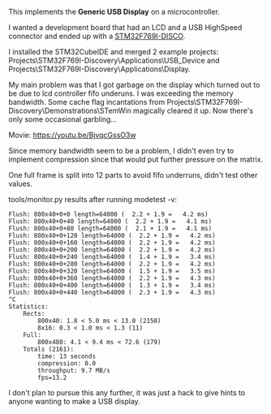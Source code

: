 This implements the **Generic USB Display** on a microcontroller.

I wanted a development board that had an LCD and a USB HighSpeed connector and ended up with a [STM32F769I-DISCO](https://www.st.com/resource/en/user_manual/dm00276557-discovery-kit-with-stm32f769ni-mcu-stmicroelectronics.pdf).

I installed the STM32CubeIDE and merged 2 example projects: Projects\STM32F769I-Discovery\Applications\USB_Device and Projects\STM32F769I-Discovery\Applications\Display.

My main problem was that I got garbage on the display which turned out to be due to lcd controller fifo underuns.
I was exceeding the memory bandwidth. Some cache flag incantations from Projects\STM32F769I-Discovery\Demonstrations\STemWin magically cleared it up.
Now there's only some occasional garbling...

Movie: https://youtu.be/BjvqcGssO3w

Since memory bandwidth seem to be a problem, I didn't even try to implement compression since that would put further pressure on the matrix.

One full frame is split into 12 parts to avoid fifo underruns, didn't test other values.

tools/monitor.py results after running modetest -v:
```
Flush: 800x40+0+0 length=64000 (  2.2 + 1.9 =   4.2 ms)
Flush: 800x40+0+40 length=64000 (  2.2 + 1.9 =   4.1 ms)
Flush: 800x40+0+80 length=64000 (  2.1 + 1.9 =   4.1 ms)
Flush: 800x40+0+120 length=64000 (  2.2 + 1.9 =   4.2 ms)
Flush: 800x40+0+160 length=64000 (  2.2 + 1.9 =   4.2 ms)
Flush: 800x40+0+200 length=64000 (  2.2 + 1.9 =   4.2 ms)
Flush: 800x40+0+240 length=64000 (  1.4 + 1.9 =   3.4 ms)
Flush: 800x40+0+280 length=64000 (  2.2 + 1.9 =   4.2 ms)
Flush: 800x40+0+320 length=64000 (  1.5 + 1.9 =   3.5 ms)
Flush: 800x40+0+360 length=64000 (  2.2 + 1.9 =   4.3 ms)
Flush: 800x40+0+400 length=64000 (  1.3 + 1.9 =   3.4 ms)
Flush: 800x40+0+440 length=64000 (  2.3 + 1.9 =   4.3 ms)
^C
Statistics:
    Rects:
        800x40: 1.8 < 5.0 ms < 13.0 (2150)
        8x16: 0.3 < 1.0 ms < 1.3 (11)
    Full:
        800x480: 4.1 < 9.4 ms < 72.6 (179)
    Totals (2161):
        time: 13 seconds
        compression: 0.0
        throughput: 9.7 MB/s
        fps=13.2
```

I don't plan to pursue this any further, it was just a hack to give hints to anyone wanting to make a USB display.
